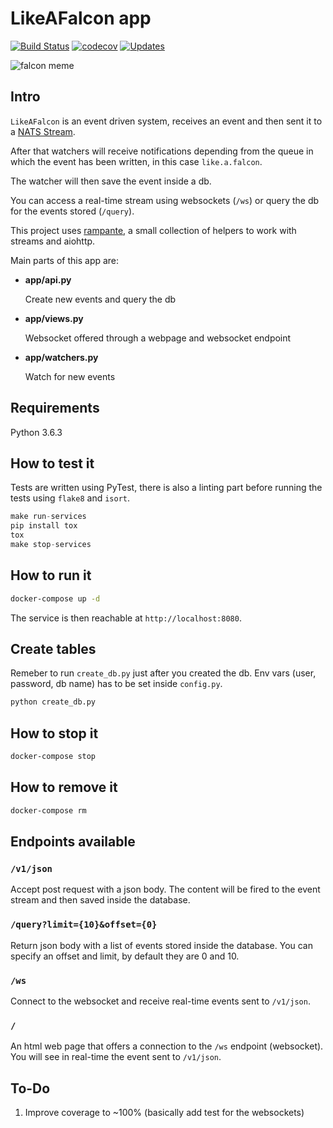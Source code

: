 # LikeAFalcon app
[![Build Status](https://travis-ci.org/barrachri/likeafalcon.svg?branch=pyup-config)](https://travis-ci.org/barrachri/likeafalcon)
[![codecov](https://codecov.io/gh/barrachri/likeafalcon/branch/master/graph/badge.svg)](https://codecov.io/gh/barrachri/likeafalcon)
[![Updates](https://pyup.io/repos/github/barrachri/likeafalcon/shield.svg)](https://pyup.io/repos/github/barrachri/likeafalcon/)

![falcon meme](http://s2.quickmeme.com/img/a8/a878a7df8054f0c4d15fd5523746e3727eb45d593ecaea77b9729adbbc571782.jpg "Falcon meme!")


## Intro
`LikeAFalcon` is an event driven system, receives an event and then sent it to a [NATS Stream](https://nats.io/documentation/streaming/nats-streaming-intro/).

After that watchers will receive notifications depending from the queue in which the event has been written, in this case `like.a.falcon`.

The watcher will then save the event inside a db.

You can access a real-time stream using websockets (`/ws`) or query the db for the events stored (`/query`).

This project uses [rampante](https://github.com/barrachri/rampante), a small collection of helpers to work with streams and aiohttp.

Main parts of this app are:

* __app/api.py__

    Create new events and query the db

* __app/views.py__

    Websocket offered through a webpage and websocket endpoint

* __app/watchers.py__

    Watch for new events

## Requirements

Python 3.6.3

## How to test it
Tests are written using PyTest, there is also a linting part before running the tests using `flake8` and `isort`.

```python
make run-services
pip install tox
tox
make stop-services
```
## How to run it
```bash
docker-compose up -d
```

The service is then reachable at `http://localhost:8080`.

## Create tables
Remeber to run `create_db.py` just after you created the db.
Env vars (user, password, db name) has to be set inside `config.py`.
```python
python create_db.py
```

## How to stop it
```bash
docker-compose stop
```

## How to remove it
```bash
docker-compose rm
```

## Endpoints available

### `/v1/json`

Accept post request with a json body.
The content will be fired to the event stream and then saved inside the database.

### `/query?limit={10}&offset={0}`

Return json body with a list of events stored inside the database.
You can specify an offset and limit, by default they are 0 and 10.

### `/ws`

Connect to the websocket and receive real-time events sent to `/v1/json`.

### `/`

An html web page that offers a connection to the `/ws` endpoint (websocket).
You will see in real-time the event sent to `/v1/json`.

## To-Do

1. Improve coverage to ~100% (basically add test for the websockets)
